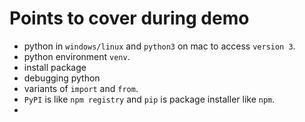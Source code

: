 # Points to cover during demo


* python in `windows/linux` and `python3` on mac to access `version 3`.
* python environment `venv`.
* install package
* debugging python
* variants of `import` and `from`.
* `PyPI` is like `npm registry` and `pip` is package installer like `npm`.
* 